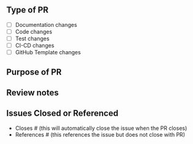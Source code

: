 ## Type of PR

- [ ] Documentation changes
- [ ] Code changes
- [ ] Test changes
- [ ] CI-CD changes
- [ ] GitHub Template changes

## Purpose of PR

## Review notes

## Issues Closed or Referenced

- Closes #<issue number> (this will automatically close the issue when the PR closes)
- References #<issue number> (this references the issue but does not close with PR)
